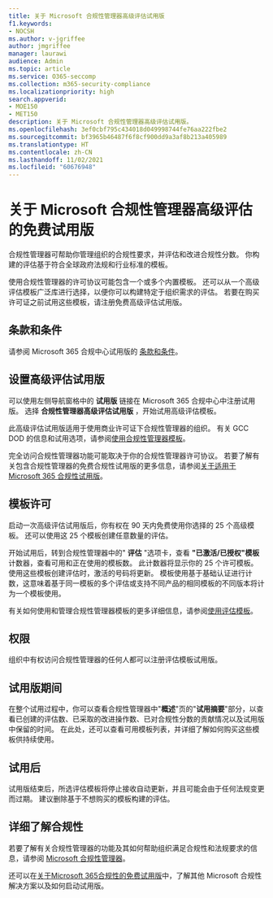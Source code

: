 ```yaml
---
title: 关于 Microsoft 合规性管理器高级评估试用版
f1.keywords:
- NOCSH
ms.author: v-jgriffee
author: jmgriffee
manager: laurawi
audience: Admin
ms.topic: article
ms.service: O365-seccomp
ms.collection: m365-security-compliance
ms.localizationpriority: high
search.appverid:
- MOE150
- MET150
description: 关于 Microsoft 合规性管理器高级评估试用版。
ms.openlocfilehash: 3ef0cbf795c434018d049998744fe76aa222fbe2
ms.sourcegitcommit: bf3965b46487f6f8cf900dd9a3af8b213a405989
ms.translationtype: HT
ms.contentlocale: zh-CN
ms.lasthandoff: 11/02/2021
ms.locfileid: "60676948"
---
```

# <a name="about-the-free-trial-for-microsoft-compliance-manager-premium-assessments"></a>关于 Microsoft 合规性管理器高级评估的免费试用版

合规性管理器可帮助你管理组织的合规性要求，并评估和改进合规性分数。 你构建的评估基于符合全球政府法规和行业标准的模板。  

使用合规性管理器的许可协议可能包含一个或多个内置模板。 还可以从一个高级评估模板广泛库进行选择，以便你可以构建特定于组织需求的评估。 若要在购买许可证之前试用这些模板，请注册免费高级评估试用版。

## <a name="terms-and-conditions"></a>条款和条件

请参阅 Microsoft 365 合规中心试用版的 [条款和条件](terms-conditions.md)。

## <a name="set-up-a-premium-assessment-trial"></a>设置高级评估试用版

可以使用左侧导航窗格中的 **试用版** 链接在 Microsoft 365 合规中心中注册试用版。 选择 **合规性管理器高级评估试用版** ，开始试用高级评估模板。

此高级评估试用版适用于使用商业许可证下合规性管理器的组织。 有关 GCC DOD 的信息和试用选项，请参阅[使用合规性管理器模板](compliance-manager-templates.md)。

完全访问合规性管理器功能可能取决于你的合规性管理器许可协议。 若要了解有关包含合规性管理器的免费合规性试用版的更多信息，请参阅[关于适用于 Microsoft 365 合规性试用版](compliance-easy-trials.md)。

## <a name="template-licensing"></a>模板许可

启动一次高级评估试用版后，你有权在 90 天内免费使用你选择的 25 个高级模板。 还可以使用这 25 个模板创建任意数量的评估。

开始试用后，转到合规性管理器中的" **评估** "选项卡，查看 **"已激活/已授权"模板** 计数器，查看可用和正在使用的模板数。 此计数器将显示你的 25 个许可模板。 使用这些模板创建评估时，激活的号码将更新。 模板使用基于基础认证进行计数，这意味着基于同一模板的多个评估或支持不同产品的相同模板的不同版本将计为一个模板使用。

有关如何使用和管理合规性管理器模板的更多详细信息，请参阅[使用评估模板](compliance-manager-templates.md)。

## <a name="permissions"></a>权限

组织中有权访问合规性管理器的任何人都可以注册评估模板试用版。

## <a name="during-your-trial"></a>试用版期间

在整个试用过程中，你可以查看合规性管理器中"**概述**"页的"**试用摘要**"部分，以查看已创建的评估数、已采取的改进操作数、已对合规性分数的贡献情况以及试用版中保留的时间。 在此处，还可以查看可用模板列表，并详细了解如何购买这些模板供持续使用。

## <a name="after-the-trial"></a>试用后

试用版结束后，所选评估模板将停止接收自动更新，并且可能会由于任何法规变更而过期。 建议删除基于不想购买的模板构建的评估。

## <a name="learn-more-about-compliance"></a>详细了解合规性

若要了解有关合规性管理器的功能及其如何帮助组织满足合规性和法规要求的信息，请参阅 [Microsoft 合规性管理器](compliance-manager.md)。  

还可以在[关于Microsoft 365合规性的免费试用版](compliance-easy-trials.md)中，了解其他 Microsoft 合规性解决方案以及如何启动试用版。